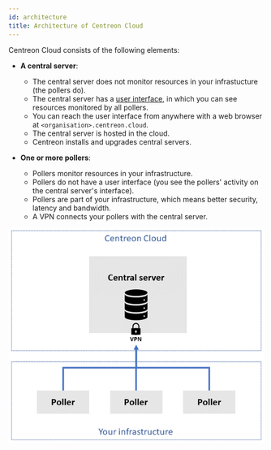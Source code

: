 ```yaml
---
id: architecture
title: Architecture of Centreon Cloud
---
```


Centreon Cloud consists of the following elements:

* **A central server**:
  * The central server does not monitor resources in your infrastucture (the pollers do).
  * The central server has a [user interface](interface), in which you can see resources monitored by all pollers.
  * You can reach the user interface from anywhere with a web browser at `<organisation>.centreon.cloud`.
  * The central server is hosted in the cloud.
  * Centreon installs and upgrades central servers.

* **One or more pollers**:
  * Pollers monitor resources in your infrastructure.
  * Pollers do not have a user interface (you see the pollers' activity on the central server's interface).
  * Pollers are part of your infrastructure, which means better security, latency and bandwidth.
  * A VPN connects your pollers with the central server.

![image](../assets/getting-started/infra3.png)
